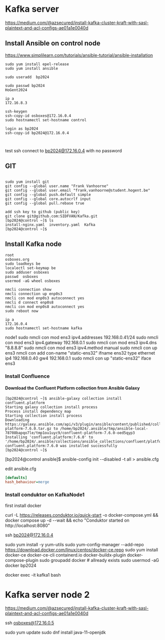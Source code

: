 # Kafka server

https://medium.com/@azsecured/install-kafka-cluster-kraft-with-sasl-plaintext-and-acl-configs-ae01a1e0040d





## Install Ansible on control node

<https://www.simplilearn.com/tutorials/ansible-tutorial/ansible-installation>

```console
sudo yum install epel-release
sudo yum install ansible

sudo useradd  bp2024

sudo passwd bp2024 
HoGent2024

ip a 
172.16.8.3

ssh-keygen
ssh-copy-id osboxes@172.16.0.4
sudo hostnamectl set-hostname control

login as bp2024
ssh-copy-id bp2024@172.16.0.4



```
test ssh connect to bp2024@172.16.0.4 with no password

## GIT

```console

sudo yum install git
git config --global user.name "Frank Vanhoorne"
git config --global user.email "frank.vanhoorne@student.hogent.be"
git config --global push.default simple
git config --global core.autocrlf input
git config --global pull.rebase true

add ssh key to github (public key)
git clone git@github.com:SIDFVAN/Kafka.git
[bp2024@control ~]$ ls
install-nginx.yaml  inventory.yaml  Kafka
[bp2024@control ~]$

```



## Install Kafka node

```console
root 
osboxes.org
sudo loadkeys be
localectl set-keymap be                     
sudo adduser osboxes
passwd  osboxes
usermod -aG wheel osboxes

nmcli connection show
nmcli connection up enp0s3
nmcli con mod enp0s3 autoconnect yes 
nmcli d connect enp0s8
nmcli con mod enp0s8 autoconnect yes 
sudo reboot now

ip a 
172.16.0.4
sudo hostnamectl set-hostname kafka
```
node1
sudo nmcli con mod ens3 ipv4.addresses 192.168.0.41/24
sudo nmcli con mod ens3 ipv4.gateway 192.168.0.1
sudo nmcli con mod ens3 ipv4.dns "8.8.8.8"
sudo nmcli con mod ens3 ipv4.method manual
sudo nmcli con up ens3
nmcli con add con-name "static-ens32" ifname ens32 type ethernet ip4 192.168.0.40 gw4 192.168.0.1
sudo nmcli con up "static-ens32" iface ens3
### Install Confluence

#### Download the Confluent Platform collection from Ansible Galaxy

```console
[bp2024@control ~]$ ansible-galaxy collection install confluent.platform
Starting galaxy collection install process
Process install dependency map
Starting collection install process
Downloading https://galaxy.ansible.com/api/v3/plugin/ansible/content/published/collections/artifacts/confluent-platform-7.6.0.tar.gz to /home/bp2024/.ansible/tmp/ansible-local-78708bapqo7le/tmp1ou1uyc9/confluent-platform-7.6.0-oed5qyp3
Installing 'confluent.platform:7.6.0' to '/home/bp2024/.ansible/collections/ansible_collections/confluent/platform'
confluent.platform:7.6.0 was installed successfully
[bp2024@control ~]$ 

```
[bp2024@control ansible]$ ansible-config init --disabled -t all > ansible.cfg

edit ansible.cfg

```ini
[defaults]
hash_behaviour=merge
```
### Install conduktor on KafkaNode1

first install docker


curl -L https://releases.conduktor.io/quick-start -o docker-compose.yml && docker compose up -d --wait && echo "Conduktor started on http://localhost:8080"


ssh bp2024@172.16.0.4





sudo yum install -y yum-utils
sudo yum-config-manager --add-repo https://download.docker.com/linux/centos/docker-ce.repo
sudo yum install docker-ce docker-ce-cli containerd.io docker-buildx-plugin docker-compose-plugin
sudo groupadd docker # allready exists
sudo usermod -aG docker bp2024

docker exec -it kafka1 bash

# Kafka server node 2

https://medium.com/@azsecured/install-kafka-cluster-kraft-with-sasl-plaintext-and-acl-configs-ae01a1e0040d

ssh osboxes@172.16.0.5

sudo yum update
sudo dnf install java-11-openjdk